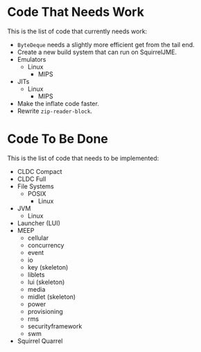 # Code That Needs Work

This is the list of code that currently needs work:

 * `ByteDeque` needs a slightly more efficient get from the tail end.
 * Create a new build system that can run on SquirrelJME.
 * Emulators
   * Linux
     * MIPS
 * JITs
   * Linux
     * MIPS
 * Make the inflate code faster.
 * Rewrite `zip-reader-block`.

# Code To Be Done

This is the list of code that needs to be implemented:

 * CLDC Compact
 * CLDC Full
 * File Systems
   * POSIX
     * Linux
 * JVM
   * Linux
 * Launcher (LUI)
 * MEEP
   * cellular
   * concurrency
   * event
   * io
   * key (skeleton)
   * liblets
   * lui (skeleton)
   * media
   * midlet (skeleton)
   * power
   * provisioning
   * rms
   * securityframework
   * swm
 * Squirrel Quarrel

